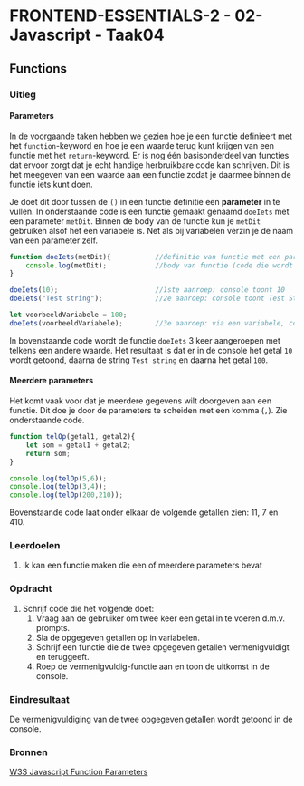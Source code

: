 # FRONTEND-ESSENTIALS-2 - 02-Javascript - Taak04

## Functions

### Uitleg

#### Parameters

In de voorgaande taken hebben we gezien hoe je een functie definieert met het `function`-keyword en hoe je een waarde terug kunt krijgen van een functie met het `return`-keyword. Er is nog één basisonderdeel van functies dat ervoor zorgt dat je echt handige herbruikbare code kan schrijven. Dit is het meegeven van een waarde aan een functie zodat je daarmee binnen de functie iets kunt doen.

Je doet dit door tussen de `()` in een functie definitie een **parameter** in te vullen. In onderstaande code is een functie gemaakt genaamd `doeIets` met een parameter `metDit`. Binnen de body van de functie kun je `metDit` gebruiken alsof het een variabele is. Net als bij variabelen verzin je de naam van een parameter zelf. 
```js
function doeIets(metDit){           //definitie van functie met een parameter
    console.log(metDit);            //body van functie (code die wordt uitgevoerd)
}

doeIets(10);                        //1ste aanroep: console toont 10
doeIets("Test string");             //2e aanroep: console toont Test String

let voorbeeldVariabele = 100;
doeIets(voorbeeldVariabele);        //3e aanroep: via een variabele, console toont 100
```
In bovenstaande code wordt de functie `doeIets` 3 keer aangeroepen met telkens een andere waarde. Het resultaat is dat er in de console het getal `10` wordt getoond, daarna de string `Test string` en daarna het getal `100`.

#### Meerdere parameters

Het komt vaak voor dat je meerdere gegevens wilt doorgeven aan een functie. Dit doe je door de parameters te scheiden met een komma (`,`). Zie onderstaande code.

```js
function telOp(getal1, getal2){
    let som = getal1 + getal2;
    return som;
}

console.log(telOp(5,6));
console.log(telOp(3,4));
console.log(telOp(200,210));
```
Bovenstaande code laat onder elkaar de volgende getallen zien: 11, 7 en 410. 

### Leerdoelen

1. Ik kan een functie maken die een of meerdere parameters bevat

### Opdracht

1. Schrijf code die het volgende doet:
   1. Vraag aan de gebruiker om twee keer een getal in te voeren d.m.v. prompts.
   2. Sla de opgegeven getallen op in variabelen.
   3. Schrijf een functie die de twee opgegeven getallen vermenigvuldigt en teruggeeft.
   4. Roep de vermenigvuldig-functie aan en toon de uitkomst in de console.

### Eindresultaat

De vermenigvuldiging van de twee opgegeven getallen wordt getoond in de console.

### Bronnen

[W3S Javascript Function Parameters](https://www.w3schools.com/js/js_function_parameters.asp)